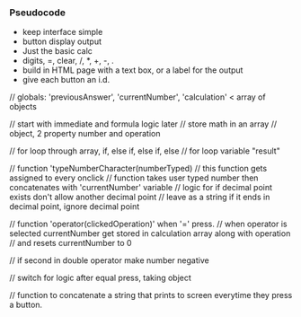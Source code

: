 ### Pseudocode

- keep interface simple
- button display output
- Just the basic calc
- digits, =, clear, /, *, +, -, .
- build in HTML page with a text box, or a label for the output
- give each button an i.d.

// globals: 'previousAnswer', 'currentNumber', 'calculation' < array of objects

// start with immediate and formula logic later
// store math in an array
// object, 2 property number and operation

// for loop through array, if, else if, else if, else
// for loop variable "result"

// function 'typeNumberCharacter(numberTyped)
// this function gets assigned to every onclick
// function takes user typed number then concatenates with 'currentNumber' variable
// logic for if decimal point exists don't allow another decimal point
// leave as a string if it ends in decimal point, ignore decimal point

// function 'operator(clickedOperation)' when '=' press.
// when operator is selected currentNumber get stored in calculation array along with operation
// and resets currentNumber to 0

// if second in double operator make number negative

// switch for logic after equal press, taking object 

// function to concatenate a string that prints to screen everytime they press a button.